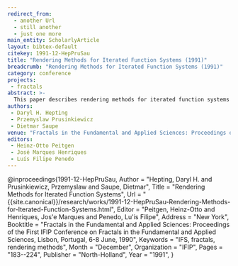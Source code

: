 ```yaml
---
redirect_from:
  - another Url
  - still another
  - just one more
main_entity: ScholarlyArticle
layout: bibtex-default
citekey: 1991-12-HepPruSau
title: "Rendering Methods for Iterated Function Systems (1991)"
breadcrumb: "Rendering Methods for Iterated Function Systems (1991)"
category: conference
projects:
 - fractals
abstract: >-
  This paper describes rendering methods for iterated function systems (IFS's). The rendering process consists of the generation of a field of data using an IFS and its visualization by means of computer graphics. Two groups of methods are presented: 1. Rendering of the attractor A of an IFS. These attracting methods may visualize the geometry and additionally the invariant measure supported by the attractor. 2. Rendering the complement of the attractor. There are three approaches, namely methods representing Euclidean distance from A; repelling methods, computing the escape time of a point from A, and methods using (electrostatic) potential functions of the attractor. The last of these methods calculates integrals with respect to the invariant measure of the attractor. An algorithm which generates an approximation of such integrals with prescribed tolerance is presented. This provides an alternative to the usual approach based on Elton's ergodic theorem and time average of trajectories generated by the ``chaos game'', where no error bound is available. Algorithms specifying the details of all methods are presented, some of them in the form of pseudocode. Examples of images obtained using these algorithms are given. The relationship to previously developed methods for visualizing Mandelbrot and Julia sets is also discussed.
authors:
 - Daryl H. Hepting
 - Przemyslaw Prusinkiewicz
 - Dietmar Saupe
venue: "Fractals in the Fundamental and Applied Sciences: Proceedings of the First IFIP Conference on Fractals in the Fundamental and Applied Sciences, Lisbon, Portugal, 6-8 June, 1990"
editors:
 - Heinz-Otto Peitgen
 - José Marques Henriques
 - Luís Filipe Penedo
---
```

@inproceedings{1991-12-HepPruSau,
	Author =  "Hepting, Daryl H. and Prusinkiewicz, Przemyslaw and Saupe, Dietmar",
	Title =  "Rendering Methods for Iterated Function Systems",
	Url = \"{{site.canonical}}/research/works/1991-12-HepPruSau-Rendering-Methods-for-Iterated-Function-Systems.html\",
	Editor =  "Peitgen, Heinz-Otto and Henriques, Jos\'e Marques and Penedo, Lu\'is Filipe",
	Address =  "New York",
	Booktitle =  "Fractals in the Fundamental and Applied Sciences: Proceedings of the First IFIP Conference on Fractals in the Fundamental and Applied Sciences, Lisbon, Portugal, 6-8 June, 1990",
	Keywords =  "IFS, fractals, rendering methods",
	Month =  "December",
	Organization =  "IFIP",
	Pages =  "183--224",
	Publisher =  "North-Holland",
	Year =  "1991",
}
